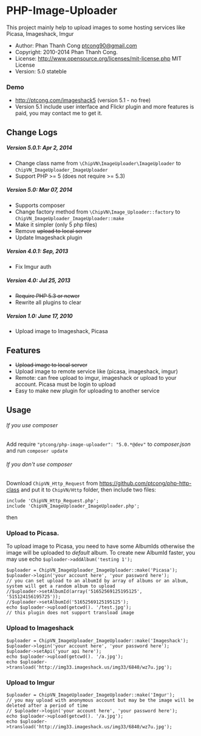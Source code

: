 # PHP-Image-Uploader
This project mainly help to upload images to some hosting services like Picasa, Imageshack, Imgur

* Author:     Phan Thanh Cong <ptcong90@gmail.com>
* Copyright:  2010-2014 Phan Thanh Cong.
* License:    http://www.opensource.org/licenses/mit-license.php  MIT License
* Version:    5.0 stateble

### Demo
- http://ptcong.com/imageshack5 (version 5.1 - no free)
- Version 5.1 include user interface and Flickr plugin and more features is paid, you may contact me to get it.


## Change Logs

##### Version 5.0.1: Apr 2, 2014
* Change class name from `\ChipVN\ImageUploader\ImageUploader` to `ChipVN_ImageUploader_ImageUploader`
* Support PHP >= 5 (does not require >= 5.3)

##### Version 5.0: Mar 07, 2014
* Supports composer
* Change factory method from `\ChipVN\Image_Uploader::factory` to `ChipVN_ImageUploader_ImageUploader::make`
* Make it simpler (only 5 php files)
* Remove ~~upload to local server~~
* Update Imageshack plugin


##### Version 4.0.1: Sep, 2013
* Fix Imgur auth

##### Version 4.0: Jul 25, 2013
* ~~Require PHP 5.3 or newer~~
* Rewrite all plugins to clear 

##### Version 1.0: June 17, 2010
* Upload image to Imageshack, Picasa

## Features
* ~~Upload image to local server~~
* Upload image to remote service like (picasa, imageshack, imgur)
* Remote: can free upload to imgur, imageshack or upload to your account. Picasa must be login to upload
* Easy to make new plugin for uploading to another service

## Usage
###### If you use composer
Add require `"ptcong/php-image-uploader": "5.0.*@dev"` to _composer.json_ and run `composer update` 

###### If you don't use composer
Download `ChipVN_Http_Request` from https://github.com/ptcong/php-http-class and put it to `ChipVN/Http` folder, then include two files:
    
    include 'ChipVN_Http_Request.php';
    include 'ChipVN_ImageUploader_ImageUploader.php';


then 
### Upload to Picasa.
To upload image to Picasa, you need to have some AlbumIds otherwise the image will be uploaded to _default_ album.
To create new AlbumId faster, you may use echo `$uploader->addAlbum('testing 1');`

    $uploader = ChipVN_ImageUploader_ImageUploader::make('Picasa');
    $uploader->login('your account here', 'your password here');
    // you can set upload to an albumId by array of albums or an album, system will get a random album to upload 
    //$uploader->setAlbumId(array('51652569125195125', '515124156195725'));
    //$uploader->setAlbumId('51652569125195125');
    echo $uploader->upload(getcwd(). '/test.jpg');
    // this plugin does not support transload image

### Upload to Imageshack

    $uploader = ChipVN_ImageUploader_ImageUploader::make('Imageshack');
    $uploader->login('your account here', 'your password here');
    $uploader->setApi('your api here');
    echo $uploader->upload(getcwd(). '/a.jpg');
    echo $uploader->transload('http://img33.imageshack.us/img33/6840/wz7u.jpg');

### Upload to Imgur

    $uploader = ChipVN_ImageUploader_ImageUploader::make('Imgur');
    // you may upload with anonymous account but may be the image will be deleted after a period of time
    // $uploader->login('your account here', 'your password here');
    echo $uploader->upload(getcwd(). '/a.jpg');
    echo $uploader->transload('http://img33.imageshack.us/img33/6840/wz7u.jpg');
